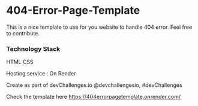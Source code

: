 # 404-Error-Page-Template
This is a nice template to use for you website to handle 404 error. Feel free to contribute. 

### Technology Stack
HTML
CSS

Hosting service : On Render

Create as part of devChallenges.io @devchallengesio, #devChallenges

Check the template here https://404errorpagetemplate.onrender.com/

